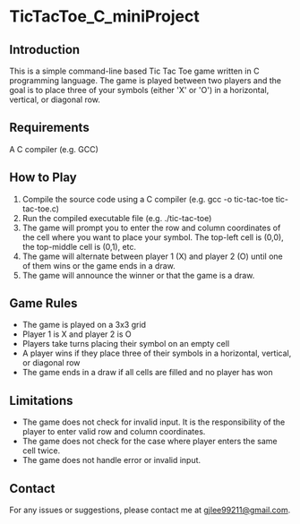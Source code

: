 # TicTacToe_C_miniProject

## Introduction
This is a simple command-line based Tic Tac Toe game written in C programming language. The game is played between two players and the goal is to place three of your symbols (either 'X' or 'O') in a horizontal, vertical, or diagonal row.

## Requirements
A C compiler (e.g. GCC)

## How to Play
1. Compile the source code using a C compiler (e.g. gcc -o tic-tac-toe tic-tac-toe.c)
2. Run the compiled executable file (e.g. ./tic-tac-toe)
3. The game will prompt you to enter the row and column coordinates of the cell where you want to place your symbol. The top-left cell is (0,0), the top-middle cell is (0,1), etc.
4. The game will alternate between player 1 (X) and player 2 (O) until one of them wins or the game ends in a draw.
5. The game will announce the winner or that the game is a draw.

## Game Rules
- The game is played on a 3x3 grid
- Player 1 is X and player 2 is O
- Players take turns placing their symbol on an empty cell
- A player wins if they place three of their symbols in a horizontal, vertical, or diagonal row
- The game ends in a draw if all cells are filled and no player has won

## Limitations
- The game does not check for invalid input. It is the responsibility of the player to enter valid row and column coordinates.
- The game does not check for the case where player enters the same cell twice.
- The game does not handle error or invalid input.

## Contact
For any issues or suggestions, please contact me at gjlee99211@gmail.com.
